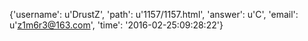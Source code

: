 {'username': u'DrustZ', 'path': u'1157/1157.html', 'answer': u'C', 'email': u'z1m6r3@163.com', 'time': '2016-02-25:09:28:22'}